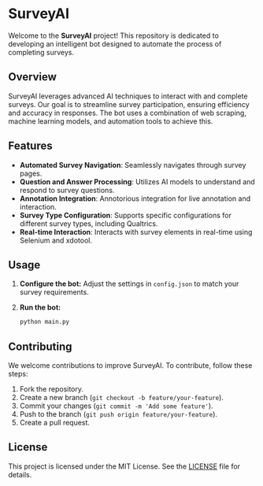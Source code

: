 # SurveyAI

Welcome to the **SurveyAI** project! This repository is dedicated to developing an intelligent bot designed to automate the process of completing surveys.

## Overview

SurveyAI leverages advanced AI techniques to interact with and complete surveys. Our goal is to streamline survey participation, ensuring efficiency and accuracy in responses. The bot uses a combination of web scraping, machine learning models, and automation tools to achieve this.

## Features

- **Automated Survey Navigation**: Seamlessly navigates through survey pages.
- **Question and Answer Processing**: Utilizes AI models to understand and respond to survey questions.
- **Annotation Integration**: Annotorious integration for live annotation and interaction.
- **Survey Type Configuration**: Supports specific configurations for different survey types, including Qualtrics.
- **Real-time Interaction**: Interacts with survey elements in real-time using Selenium and xdotool.

## Usage

1. **Configure the bot:**
    Adjust the settings in `config.json` to match your survey requirements.

2. **Run the bot:**
    ```sh
    python main.py
    ```

## Contributing

We welcome contributions to improve SurveyAI. To contribute, follow these steps:

1. Fork the repository.
2. Create a new branch (`git checkout -b feature/your-feature`).
3. Commit your changes (`git commit -m 'Add some feature'`).
4. Push to the branch (`git push origin feature/your-feature`).
5. Create a pull request.

## License

This project is licensed under the MIT License. See the [LICENSE](LICENSE) file for details.